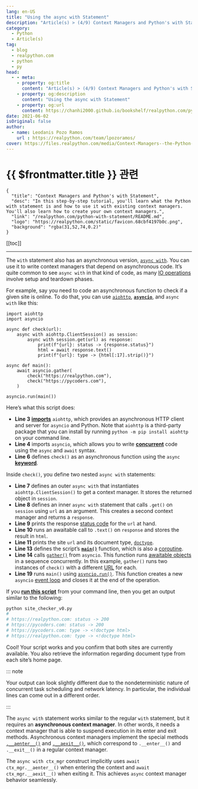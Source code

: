 ```yaml
---
lang: en-US
title: "Using the async with Statement"
description: "Article(s) > (4/9) Context Managers and Python's with Statement"
category:
  - Python
  - Article(s)
tag:
  - blog
  - realpython.com
  - python
  - py
head:
  - - meta:
    - property: og:title
      content: "Article(s) > (4/9) Context Managers and Python's with Statement"
    - property: og:description
      content: "Using the async with Statement"
    - property: og:url
      content: https://chanhi2000.github.io/bookshelf/realpython.com/python-with-statement/using-the-async-with-statement.html
date: 2021-06-02
isOriginal: false
author:
  - name: Leodanis Pozo Ramos
    url : https://realpython.com/team/lpozoramos/
cover: https://files.realpython.com/media/Context-Managers--the-Python-with-Statement_Watermarked.3774ffbe2514.jpg
---
```


# {{ $frontmatter.title }} 관련

```component VPCard
{
  "title": "Context Managers and Python's with Statement",
  "desc": "In this step-by-step tutorial, you'll learn what the Python with statement is and how to use it with existing context managers. You'll also learn how to create your own context managers.",
  "link": "/realpython.com/python-with-statement/README.md",
  "logo": "https://realpython.com/static/favicon.68cbf4197b0c.png",
  "background": "rgba(31,52,74,0.2)"
}
```

[[toc]]

---

<SiteInfo
  name="Context Managers and Python's with Statement"
  desc="In this step-by-step tutorial, you'll learn what the Python with statement is and how to use it with existing context managers. You'll also learn how to create your own context managers."
  url="https://realpython.com/python-with-statement#using-the-async-with-statement"
  logo="https://realpython.com/static/favicon.68cbf4197b0c.png"
  preview="https://files.realpython.com/media/Context-Managers--the-Python-with-Statement_Watermarked.3774ffbe2514.jpg"/>

The `with` statement also has an asynchronous version, [<VPIcon icon="fa-brands fa-python"/>`async with`](https://docs.python.org/3/reference/compound_stmts.html?highlight=async#the-async-with-statement). You can use it to write context managers that depend on asynchronous code. It’s quite common to see `async with` in that kind of code, as many [<VPIcon icon="fa-brands fa-wikipedia-w"/>IO operations](https://en.wikipedia.org/wiki/Input/output) involve setup and teardown phases.

For example, say you need to code an asynchronous function to check if a given site is online. To do that, you can use [<VPIcon icon="fa-brands fa-python"/>`aiohttp`](https://docs.aiohttp.org/en/stable/index.html), [**`asyncio`**](/realpython.com/async-io-python.md), and `async with` like this:

```py{5-6} :collapsed-lines title="site_checker_v0.py"
import aiohttp
import asyncio

async def check(url):
    async with aiohttp.ClientSession() as session: 
        async with session.get(url) as response: 
            print(f"{url}: status -> {response.status}")
            html = await response.text()
            print(f"{url}: type -> {html[:17].strip()}")

async def main():
    await asyncio.gather(
        check("https://realpython.com"),
        check("https://pycoders.com"),
    )

asyncio.run(main())
```

Here’s what this script does:

- **Line 3** [**imports**](/realpython.com/python-import.md) `aiohttp`, which provides an asynchronous HTTP client and server for `asyncio` and Python. Note that `aiohttp` is a third-party package that you can install by running `python -m pip install aiohttp` on your command line.
- **Line 4** imports `asyncio`, which allows you to write [**concurrent**](/realpython.com/python-concurrency.md) code using the `async` and `await` syntax.
- **Line 6** defines `check()` as an asynchronous function using the `async` [**keyword**](/realpython.com/python-keywords.md).

Inside `check()`, you define two nested `async with` statements:

- **Line 7** defines an outer `async with` that instantiates `aiohttp.ClientSession()` to get a context manager. It stores the returned object in `session`.
- **Line 8** defines an inner `async with` statement that calls `.get()` on `session` using `url` as an argument. This creates a second context manager and returns a `response`.
- **Line 9** prints the response [<VPIcon icon="fa-brands fa-wikipedia-w"/>status code](https://en.wikipedia.org/wiki/List_of_HTTP_status_codes) for the `url` at hand.
- **Line 10** runs an awaitable call to `.text()` on `response` and stores the result in `html`.
- **Line 11** prints the site `url` and its document type, [<VPIcon icon="fa-brands fa-wikipedia-w"/>`doctype`](https://en.wikipedia.org/wiki/Document_type_declaration).
- **Line 13** defines the script’s [**`main()`**](/realpython.com/python-main-function.md) function, which is also a [<VPIcon icon="fa-brands fa-python"/>coroutine](https://docs.python.org/3/library/asyncio-task.html#coroutine).
- **Line 14** calls [<VPIcon icon="fa-brands fa-python"/>`gather()`](https://docs.python.org/3/library/asyncio-task.html#asyncio.gather) from `asyncio`. This function runs [<VPIcon icon="fa-brands fa-python"/>awaitable objects](https://docs.python.org/3/library/asyncio-task.html#asyncio-awaitables) in a sequence concurrently. In this example, `gather()` runs two instances of `check()` with a different [<VPIcon icon="fa-brands fa-wikipedia-w"/>URL](https://en.wikipedia.org/wiki/URL) for each.
- **Line 19** runs `main()` using [<VPIcon icon="fa-brands fa-python"/>`asyncio.run()`](https://docs.python.org/3/library/asyncio-task.html#asyncio.run). This function creates a new `asyncio` [<VPIcon icon="fa-brands fa-python"/>event loop](https://docs.python.org/3/library/asyncio-eventloop.html) and closes it at the end of the operation.

If you [**run this script**](/realpython.com/run-python-scripts.md) from your command line, then you get an output similar to the following:

```sh
python site_checker_v0.py
# 
# https://realpython.com: status -> 200
# https://pycoders.com: status -> 200
# https://pycoders.com: type -> <!doctype html>
# https://realpython.com: type -> <!doctype html>
```

Cool! Your script works and you confirm that both sites are currently available. You also retrieve the information regarding document type from each site’s home page.

::: note

Your output can look slightly different due to the nondeterministic nature of concurrent task scheduling and network latency. In particular, the individual lines can come out in a different order.

:::

The `async with` statement works similar to the regular `with` statement, but it requires an **asynchronous context manager**. In other words, it needs a context manager that is able to suspend execution in its enter and exit methods. Asynchronous context managers implement the special methods [<VPIcon icon="fa-brands fa-python"/>`.__aenter__()`](https://docs.python.org/3/reference/datamodel.html#object.__aenter__) and [<VPIcon icon="fa-brands fa-python"/>`.__aexit__()`](https://docs.python.org/3/reference/datamodel.html#object.__aexit__), which correspond to `.__enter__()` and `.__exit__()` in a regular context manager.

The `async with ctx_mgr` construct implicitly uses `await ctx_mgr.__aenter__()` when entering the context and `await ctx_mgr.__aexit__()` when exiting it. This achieves `async` context manager behavior seamlessly.

